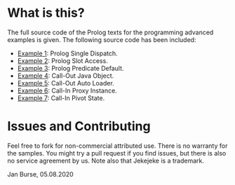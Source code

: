 # What is this?

The full source code of the Prolog texts for the programming advanced
examples is given. The following source code has been included:

- [Example 1](example01): Prolog Single Dispatch.
- [Example 2](example02): Prolog Slot Access.
- [Example 3](example03): Prolog Predicate Default.
- [Example 4](example04): Call-Out Java Object.
- [Example 5](example05): Call-Out Auto Loader.
- [Example 6](example06): Call-In Proxy Instance.
- [Example 7](example07): Call-In Pivot State.

# Issues and Contributing

Feel free to fork for non-commercial attributed use. There
 is no warranty for the samples. You might try a pull
request if you find issues, but there is also no service
agreement by us. Note also that Jekejeke is a trademark.

Jan Burse, 05.08.2020